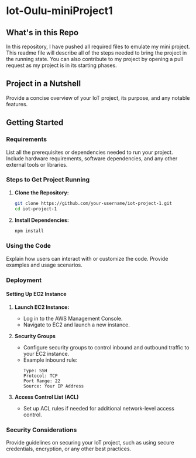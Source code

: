 # Iot-Oulu-miniProject1

## What's in this Repo

In this repository, I have pushed all required files to emulate my mini project. This readme file will describe all of the steps needed to bring the project in the running state. You can also contribute to my project by opening a pull request as my project is in its starting phases.

## Project in a Nutshell

Provide a concise overview of your IoT project, its purpose, and any notable features.

## Getting Started

### Requirements

List all the prerequisites or dependencies needed to run your project. Include hardware requirements, software dependencies, and any other external tools or libraries.

### Steps to Get Project Running

1. **Clone the Repository:**
   ```bash
   git clone https://github.com/your-username/iot-project-1.git
   cd iot-project-1
   ```

2. **Install Dependencies:**
   ```bash
   npm install
   ```

### Using the Code

Explain how users can interact with or customize the code. Provide examples and usage scenarios.

### Deployment

#### Setting Up EC2 Instance

1. **Launch EC2 Instance:**
   - Log in to the AWS Management Console.
   - Navigate to EC2 and launch a new instance.

2. **Security Groups**
   - Configure security groups to control inbound and outbound traffic to your EC2 instance.
   - Example inbound rule:
     ```
     Type: SSH
     Protocol: TCP
     Port Range: 22
     Source: Your IP Address
     ```

3. **Access Control List (ACL)**
   - Set up ACL rules if needed for additional network-level access control.

### Security Considerations

Provide guidelines on securing your IoT project, such as using secure credentials, encryption, or any other best practices.
